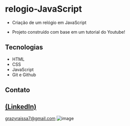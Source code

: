 # relogio-JavaScript

 - Criação de um relógio em JavaScript

 - Projeto construído com base em um tutorial do Youtube!

## Tecnologias

- HTML
- CSS
- JavaScript
- Git e Github

## Contato
[(LinkedIn)](https://www.linkedin.com/in/grazielly-raissa-pereira-b511342b6?utm_source=share&utm_campaign=share_via&utm_content=profile&utm_medium=android_app)
-----
grazyraissa7@gmail.com
![image](https://github.com/GraziellyRaissa1/relogio-JavaScript-/assets/147439694/391275a9-ad84-472f-9ee4-afc83570c13e)
